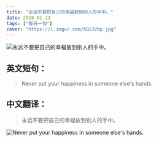 ```yaml
---
title: "永远不要把自己的幸福放到别人的手中。"
date: 2018-01-13
tags: ["每日一句"]
cover: "https://i.imgur.com/hQi2Vbp.jpg"
---
```


![永远不要把自己的幸福放到别人的手中。](https://i.imgur.com/GQgvu24.jpg)

## 英文短句：
> Never put your happiness in someone else's hands. 

<!--more-->

## 中文翻译：
> 永远不要把自己的幸福放到别人的手中。

![Never put your happiness in someone else's hands. ](https://i.imgur.com/lgm8cQV.jpg)

